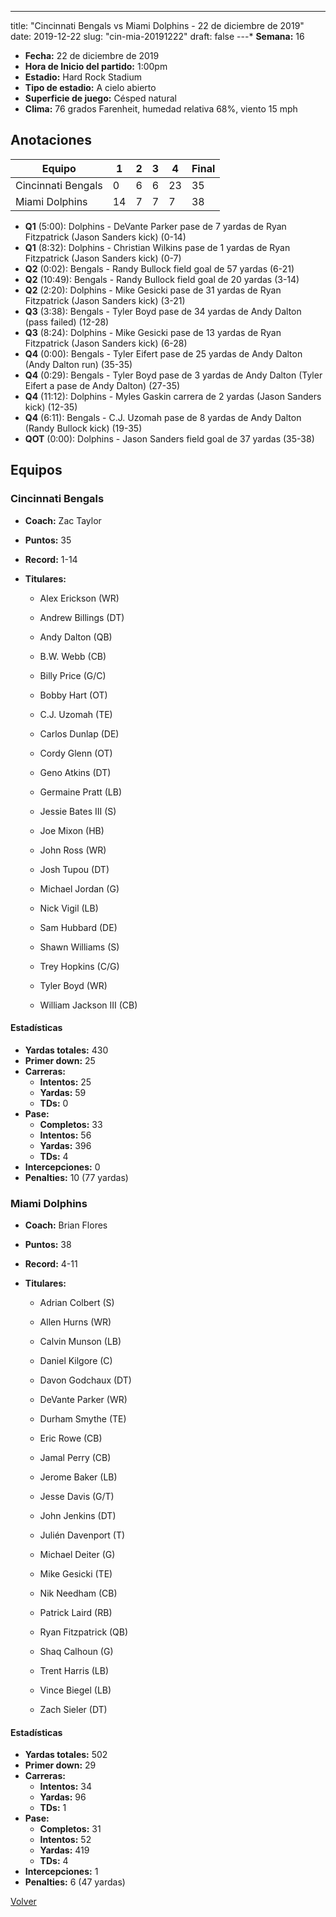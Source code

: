 ---
title: "Cincinnati Bengals vs Miami Dolphins - 22 de diciembre de 2019"
date: 2019-12-22
slug: "cin-mia-20191222"
draft: false
---* **Semana:** 16
* **Fecha:** 22 de diciembre de 2019
* **Hora de Inicio del partido:** 1:00pm
* **Estadio:** Hard Rock Stadium
* **Tipo de estadio:** A cielo abierto
* **Superficie de juego:** Césped natural
* **Clima:** 76 grados Farenheit, humedad relativa 68%, viento 15 mph




## Anotaciones
| Equipo | 1 | 2 | 3 | 4 | Final |
|--------|---|---|---|---|-------|
| Cincinnati Bengals  | 0 | 6 | 6 | 23  | 35 |
| Miami Dolphins  | 14 | 7 | 7 | 7  | 38 |
* **Q1** (5:00): Dolphins - DeVante Parker pase de 7 yardas de Ryan Fitzpatrick (Jason Sanders kick) (0-14)
* **Q1** (8:32): Dolphins - Christian Wilkins pase de 1 yardas de Ryan Fitzpatrick (Jason Sanders kick) (0-7)
* **Q2** (0:02): Bengals - Randy Bullock field goal de 57 yardas (6-21)
* **Q2** (10:49): Bengals - Randy Bullock field goal de 20 yardas (3-14)
* **Q2** (2:20): Dolphins - Mike Gesicki pase de 31 yardas de Ryan Fitzpatrick (Jason Sanders kick) (3-21)
* **Q3** (3:38): Bengals - Tyler Boyd pase de 34 yardas de Andy Dalton (pass failed) (12-28)
* **Q3** (8:24): Dolphins - Mike Gesicki pase de 13 yardas de Ryan Fitzpatrick (Jason Sanders kick) (6-28)
* **Q4** (0:00): Bengals - Tyler Eifert pase de 25 yardas de Andy Dalton (Andy Dalton run) (35-35)
* **Q4** (0:29): Bengals - Tyler Boyd pase de 3 yardas de Andy Dalton (Tyler Eifert a pase de Andy Dalton) (27-35)
* **Q4** (11:12): Dolphins - Myles Gaskin carrera de 2 yardas (Jason Sanders kick) (12-35)
* **Q4** (6:11): Bengals - C.J. Uzomah pase de 8 yardas de Andy Dalton (Randy Bullock kick) (19-35)
* **QOT** (0:00): Dolphins - Jason Sanders field goal de 37 yardas (35-38)


## Equipos


### Cincinnati Bengals
* **Coach:** Zac Taylor
* **Puntos:** 35
* **Record:** 1-14
* **Titulares:** 

  * Alex Erickson (WR) 

  * Andrew Billings (DT) 

  * Andy Dalton (QB) 

  * B.W. Webb (CB) 

  * Billy Price (G/C) 

  * Bobby Hart (OT) 

  * C.J. Uzomah (TE) 

  * Carlos Dunlap (DE) 

  * Cordy Glenn (OT) 

  * Geno Atkins (DT) 

  * Germaine Pratt (LB) 

  * Jessie Bates III (S) 

  * Joe Mixon (HB) 

  * John Ross (WR) 

  * Josh Tupou (DT) 

  * Michael Jordan (G) 

  * Nick Vigil (LB) 

  * Sam Hubbard (DE) 

  * Shawn Williams (S) 

  * Trey Hopkins (C/G) 

  * Tyler Boyd (WR) 

  * William Jackson III (CB) 

#### Estadísticas
* **Yardas totales:** 430
* **Primer down:** 25
* **Carreras:**
  * **Intentos:** 25
  * **Yardas:** 59
  * **TDs:** 0
* **Pase:**
  * **Completos:** 33
  * **Intentos:** 56
  * **Yardas:** 396
  * **TDs:** 4
* **Intercepciones:** 0
* **Penalties:** 10 (77 yardas)

### Miami Dolphins
* **Coach:** Brian Flores
* **Puntos:** 38
* **Record:** 4-11
* **Titulares:** 

  * Adrian Colbert (S) 

  * Allen Hurns (WR) 

  * Calvin Munson (LB) 

  * Daniel Kilgore (C) 

  * Davon Godchaux (DT) 

  * DeVante Parker (WR) 

  * Durham Smythe (TE) 

  * Eric Rowe (CB) 

  * Jamal Perry (CB) 

  * Jerome Baker (LB) 

  * Jesse Davis (G/T) 

  * John Jenkins (DT) 

  * Julién Davenport (T) 

  * Michael Deiter (G) 

  * Mike Gesicki (TE) 

  * Nik Needham (CB) 

  * Patrick Laird (RB) 

  * Ryan Fitzpatrick (QB) 

  * Shaq Calhoun (G) 

  * Trent Harris (LB) 

  * Vince Biegel (LB) 

  * Zach Sieler (DT) 

#### Estadísticas
* **Yardas totales:** 502
* **Primer down:** 29
* **Carreras:**
  * **Intentos:** 34
  * **Yardas:** 96
  * **TDs:** 1
* **Pase:**
  * **Completos:** 31
  * **Intentos:** 52
  * **Yardas:** 419
  * **TDs:** 4
* **Intercepciones:** 1
* **Penalties:** 6 (47 yardas)


[Volver](/historia/2019)
